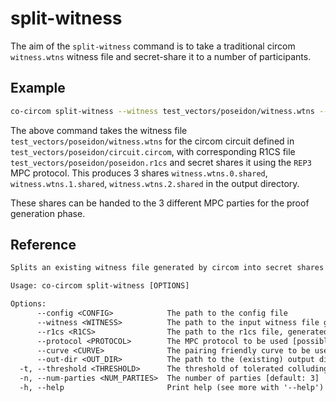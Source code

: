 # split-witness

The aim of the `split-witness` command is to take a traditional circom `witness.wtns` witness file and secret-share it to a number of participants.

## Example

```bash
co-circom split-witness --witness test_vectors/poseidon/witness.wtns --r1cs test_vectors/poseidon/poseidon.r1cs --protocol REP3 --curve BN254 --out-dir test_vectors/poseidon
```

The above command takes the witness file `test_vectors/poseidon/witness.wtns` for the circom circuit defined in `test_vectors/poseidon/circuit.circom`, with corresponding R1CS file `test_vectors/poseidon/poseidon.r1cs` and secret shares it using the `REP3` MPC protocol. This produces 3 shares `witness.wtns.0.shared`, `witness.wtns.1.shared`, `witness.wtns.2.shared` in the output directory.

These shares can be handed to the 3 different MPC parties for the proof generation phase.

## Reference

```txt
Splits an existing witness file generated by circom into secret shares for use in MPC

Usage: co-circom split-witness [OPTIONS]

Options:
      --config <CONFIG>            The path to the config file
      --witness <WITNESS>          The path to the input witness file generated by Circom
      --r1cs <R1CS>                The path to the r1cs file, generated by Circom compiler
      --protocol <PROTOCOL>        The MPC protocol to be used [possible values: REP3, SHAMIR]
      --curve <CURVE>              The pairing friendly curve to be used [possible values: BN254, BLS12-381]
      --out-dir <OUT_DIR>          The path to the (existing) output directory
  -t, --threshold <THRESHOLD>      The threshold of tolerated colluding parties [default: 1]
  -n, --num-parties <NUM_PARTIES>  The number of parties [default: 3]
  -h, --help                       Print help (see more with '--help')
```
